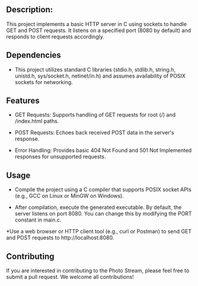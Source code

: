 ## Description:
<p id="description">This project implements a basic HTTP server in C using sockets to handle GET and POST requests. It listens on a specified port (8080 by default) and responds to client requests accordingly.</p>

## Dependencies
* This project utilizes standard C libraries (stdio.h, stdlib.h, string.h, unistd.h, sys/socket.h, netinet/in.h) and assumes availability of POSIX sockets for networking.


<h2>Features</h2>

* GET Requests: Supports handling of GET requests for root (/) and /index.html paths.


* POST Requests: Echoes back received POST data in the server's response.


* Error Handling: Provides basic 404 Not Found and 501 Not Implemented responses for unsupported requests.

<h2> Usage </h2>


* Compile the project using a C compiler that supports POSIX socket APIs (e.g., GCC on Linux or MinGW on Windows).

* After compilation, execute the generated executable.
By default, the server listens on port 8080. You can change this by modifying the PORT constant in main.c.

*Use a web browser or HTTP client tool (e.g., curl or Postman) to send GET and POST requests to http://localhost:8080.

## Contributing
If you are interested in contributing to the Photo Stream, please feel free to submit a pull request. We welcome all contributions!


